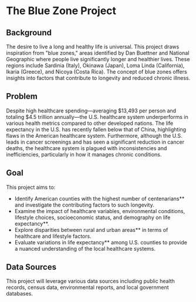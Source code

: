 # The Blue Zone Project

## Background
The desire to live a long and healthy life is universal. This project draws inspiration from "blue zones," areas identified by Dan Buettner and National Geographic where people live significantly longer and healthier lives. These regions include Sardinia (Italy), Okinawa (Japan), Loma Linda (California), Ikaria (Greece), and Nicoya (Costa Rica). The concept of blue zones offers insights into factors that contribute to longevity and reduced chronic illness.

## Problem
Despite high healthcare spending—averaging $13,493 per person and totaling $4.5 trillion annually—the U.S. healthcare system underperforms in various health metrics compared to other developed nations. The life expectancy in the U.S. has recently fallen below that of China, highlighting flaws in the American healthcare system. Furthermore, although the U.S. leads in cancer screenings and has seen a significant reduction in cancer deaths, the healthcare system is plagued with inconsistencies and inefficiencies, particularly in how it manages chronic conditions.

## Goal
This project aims to:
- Identify American counties with the highest number of centenarians** and investigate the contributing factors to such longevity.
- Examine the impact of healthcare variables, environmental conditions, lifestyle choices, socioeconomic status, and demography on life expectancy**.
- Explore disparities between rural and urban areas** in terms of healthcare and lifestyle factors.
- Evaluate variations in life expectancy** among U.S. counties to provide a nuanced understanding of the local healthcare systems.

## Data Sources
This project will leverage various data sources including public health records, census data, environmental reports, and local government databases.
